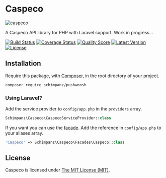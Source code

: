 # Caspeco

![caspeco](https://cloud.githubusercontent.com/assets/499192/10389414/889fba38-6e71-11e5-8620-3d2a8831dc2f.png)

A Caspeco API library for PHP with Laravel support. Work in progress...

[![Build Status](https://img.shields.io/travis/schimpanz/PHP-Caspeco/master.svg?style=flat)](https://travis-ci.org/schimpanz/PHP-Caspeco)
[![Coverage Status](https://img.shields.io/scrutinizer/coverage/g/schimpanz/PHP-Caspeco.svg?style=flat)](https://scrutinizer-ci.com/g/schimpanz/PHP-Caspeco/code-structure)
[![Quality Score](https://img.shields.io/scrutinizer/g/schimpanz/PHP-Caspeco.svg?style=flat)](https://scrutinizer-ci.com/g/schimpanz/PHP-Caspeco)
[![Latest Version](https://img.shields.io/github/release/schimpanz/PHP-Caspeco.svg?style=flat)](https://github.com/schimpanz/PHP-Caspeco/releases)
[![License](https://img.shields.io/packagist/l/schimpanz/caspeco.svg?style=flat)](https://packagist.org/packages/schimpanz/caspeco)

## Installation
Require this package, with [Composer](https://getcomposer.org/), in the root directory of your project.

```bash
composer require schimpanz/pushwoosh
```

### Using Laravel?

Add the service provider to `config/app.php` in the `providers` array.

```php
Schimpanz\Caspeco\CaspecoServiceProvider::class
```

If you want you can use the [facade](http://laravel.com/docs/facades). Add the reference in `config/app.php` to your aliases array.

```php
'Caspeco' => Schimpanz\Caspeco\Facades\Caspeco::class
```

## License

Caspeco is licensed under [The MIT License (MIT)](LICENSE).
